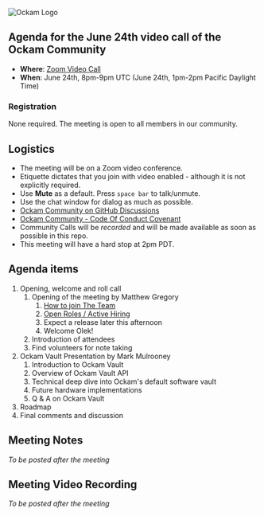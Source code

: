 ![Ockam Logo](../assets/logo.svg)

## Agenda for the June 24th video call of the Ockam Community

- **Where**: [Zoom Video Call](https://ockam.zoom.us/j/93012459605?pwd=VG1YU0NUWExtd25OL0dma283cUZ0Zz09)
- **When**: June 24th, 8pm-9pm UTC (June 24th, 1pm-2pm Pacific Daylight Time)

### Registration

None required. The meeting is open to all members in our community.

## Logistics

* The meeting will be on a Zoom video conference.
* Etiquette dictates that you join with video enabled - although it is not explicitly required.
* Use **Mute** as a default. Press `space bar` to talk/unmute.
* Use the chat window for dialog as much as possible.
* [Ockam Community on GitHub Discussions](https://github.com/ockam-network/ockam/discussions)
* [Ockam Community - Code Of Conduct Covenant](https://www.ockam.io/learn/guides/team/conduct/)
* Community Calls will be *recorded* and will be made available as soon as possible in this repo.
* This meeting will have a hard stop at 2pm PDT.

## Agenda items

1. Opening, welcome and roll call
    1. Opening of the meeting by Matthew Gregory
        1. [How to join The Team](https://www.ockam.io/learn/guides/team/join_us/)
        1. [Open Roles / Active Hiring](https://www.ockam.io/team#open-roles)
        1. Expect a release later this afternoon
        1. Welcome Olek!
    1. Introduction of attendees
    1. Find volunteers for note taking
1. Ockam Vault Presentation by Mark Mulrooney
    1. Introduction to Ockam Vault
    1. Overview of Ockam Vault API
    1. Technical deep dive into Ockam's default software vault
    1. Future hardware implementations
    1. Q & A on Ockam Vault
1. Roadmap    
1. Final comments and discussion

## Meeting Notes

*To be posted after the meeting*

## Meeting Video Recording

*To be posted after the meeting*
